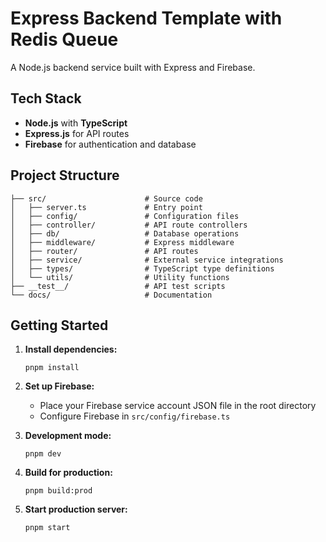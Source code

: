 # Express Backend Template with Redis Queue

A Node.js backend service built with Express and Firebase.

## Tech Stack

- **Node.js** with **TypeScript**
- **Express.js** for API routes
- **Firebase** for authentication and database

## Project Structure

```
├── src/                      # Source code
│   ├── server.ts             # Entry point
│   ├── config/               # Configuration files
│   ├── controller/           # API route controllers
│   ├── db/                   # Database operations
│   ├── middleware/           # Express middleware
│   ├── router/               # API routes
│   ├── service/              # External service integrations
│   ├── types/                # TypeScript type definitions
│   └── utils/                # Utility functions
├── __test__/                 # API test scripts
└── docs/                     # Documentation
```

## Getting Started

1. **Install dependencies:**

   ```
   pnpm install
   ```

2. **Set up Firebase:**
   - Place your Firebase service account JSON file in the root directory
   - Configure Firebase in `src/config/firebase.ts`

3. **Development mode:**

   ```
   pnpm dev
   ```

4. **Build for production:**

   ```
   pnpm build:prod
   ```

5. **Start production server:**
   ```
   pnpm start
   ```
